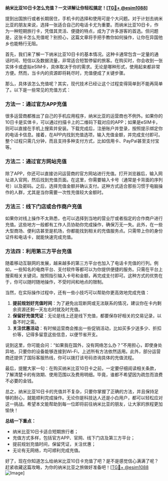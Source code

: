 **纳米比亚10日卡怎么充值？一文详解让你轻松搞定！[[TG💪+ @esim1088](https://t.me/s/esim1088)]**

提到出国旅行或者长期居住，手机卡的选择和使用可是个大问题。对于计划去纳米比亚的朋友来说，选择一张适合自己的电话卡尤为重要。而纳米比亚10日卡，作为一种短期旅行卡，凭借其灵活、便捷的特点，成为了许多游客的首选。但问题是，这张卡怎么充值呢？别担心，这篇文章将手把手教你如何操作，让你在异国他乡也能畅行无阻。

首先，我们来了解一下纳米比亚10日卡的基本情况。这种卡通常包含一定量的通话时间、短信以及数据流量，非常适合短暂停留的旅客。在购买时，你会收到一张实体卡或虚拟eSIM卡，具体取决于你的需求。无论是哪种形式，使用起来都非常方便。然而，当卡内的资源即将耗尽时，充值便成了关键步骤。

那么，具体该怎么充值呢？其实，现代技术已经让这个过程变得简单到不能再简单了。以下是一些常见的充值方式：

### 方法一：通过官方APP充值

很多运营商都推出了自己的手机应用程序，纳米比亚的运营商也不例外。如果你的10日卡是实体卡，可以通过扫描卡上的二维码下载对应的APP；如果是eSIM卡，则可以直接在手机上搜索并安装。下载完成后，注册账户并登录，按照提示绑定你的电话卡信息。接着，在APP内找到充值选项，输入充值金额，并完成支付即可。整个过程只需几分钟，而且支持多种支付方式，比如信用卡、PayPal甚至支付宝等。

### 方法二：通过官方网站充值

除了APP，你还可以直接访问运营商的官方网站进行充值。打开浏览器后，输入网址进入官网，然后找到充值页面。在这里，你需要输入卡号（通常是卡背面的序列号）以及密码。之后，选择充值金额并确认支付。这种方式适合那些习惯于电脑操作的人群，尤其是当你需要一次性充值较大金额时。

### 方法三：线下门店或合作商户充值

如果你对线上操作不太熟悉，也可以选择到当地的营业厅或者指定的合作商户进行充值。这些地方一般都有工作人员协助你完成操作，确保万无一失。此外，在一些大型商场、便利店甚至是机场，你都能找到相关的充值服务点。只需带上你的身份证件和电话卡，就能快速完成充值。

### 方法四：利用第三方平台充值

随着移动互联网的发展，越来越多的第三方平台也加入了电话卡充值的行列。例如，一些知名的电商平台、支付软件等都可以为你提供便捷的服务。只需在平台上搜索相关关键词，按照指引输入卡号和金额，再完成支付即可。这种方式的优势在于，你可以随时随地操作，不受时间和地点的限制。

当然，在实际操作过程中，还有一些小技巧可以帮助你更高效地完成充值：

1. **提前规划好充值时间**：为了避免出现断网或无法联系的情况，建议你在卡内剩余资源还剩一天左右时就及时充值。
2. **保留好充值凭证**：无论是线上还是线下充值，都要保存好相关的交易记录，以备不时之需。
3. **关注优惠活动**：有时候运营商会推出一些促销活动，比如买多少送多少、折扣价等，记得多留意这些信息，以便节省开支。

说到这里，你可能会问：“如果我在国外，没有网络怎么办？”不用担心，即使身处异地，只要你的设备能够连接到Wi-Fi，上述所有方法依然适用。此外，部分运营商还提供了国际客服热线，你可以拨打该号码咨询具体的充值流程。

最后，提醒大家一句：在购买纳米比亚10日卡之前，一定要仔细阅读相关条款，了解清楚卡的有效期、使用范围以及费用明细。毕竟，谁都不希望因为疏忽而浪费不必要的金钱。

总之，纳米比亚10日卡的充值并不复杂，只要你掌握了正确的方法，并且保持足够的耐心，就能顺利完成操作。无论你是科技达人还是小白用户，都可以轻松应对这一挑战。希望本文能帮助到每一位即将前往纳米比亚的朋友，让大家的旅程更加愉快！

**总结一下重点：**
- 纳米比亚10日卡适合短期旅行者；
- 充值方式多样，包括官方APP、官网、线下门店及第三方平台；
- 提前规划充值时间，保留凭证，关注优惠；
- 无论有无网络，均可顺利完成充值。

好了，现在你知道怎么给纳米比亚10日卡充值了吧？是不是感觉信心满满了呢？赶紧收藏这篇攻略，为你的纳米比亚之旅做好准备吧！[[TG💪+ @esim1088](https://t.me/s/esim1088) ![Image](https://i.postimg.cc/4NQfJmqS/Snipaste-2025-05-13-00-14-12.png)]